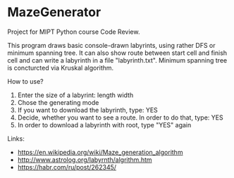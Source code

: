 # MazeGenerator
Project for MIPT Python course Code Review.

This program draws basic console-drawn labyrints, using rather DFS or minimum spanning tree.
It can also show route between start cell and finish cell and can write a labyrinth in a file "labyrinth.txt".
Minimum spanning tree is concturcted via Kruskal algorithm.

How to use?
1. Enter the size of a labyrint:
   length 
   width
2. Chose the generating mode
3. If you want to download the labyrinth, type:
   YES
4. Decide, whether you want to see a route. In order to do that, type:
   YES
5. In order to download a labyrinth with root, type "YES" again

Links:
* https://en.wikipedia.org/wiki/Maze_generation_algorithm
* http://www.astrolog.org/labyrnth/algrithm.htm 
* https://habr.com/ru/post/262345/
